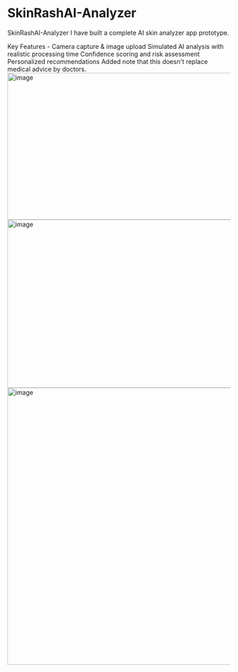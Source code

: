 # SkinRashAI-Analyzer
SkinRashAI-Analyzer
I have built a complete AI skin analyzer app prototype. 

Key Features -
Camera capture & image upload
Simulated AI analysis with realistic processing time
Confidence scoring and risk assessment
Personalized recommendations
Added note that this doesn't replace medical advice by doctors.
<img width="975" height="331" alt="image" src="https://github.com/user-attachments/assets/d0438062-0e71-4433-b09b-d2e2ea428612" />
<img width="975" height="379" alt="image" src="https://github.com/user-attachments/assets/2927e000-3442-4216-83d6-cf45fd98cafb" />
<img width="975" height="625" alt="image" src="https://github.com/user-attachments/assets/77536424-229c-445d-8408-4cd72d2f8501" />
